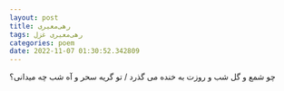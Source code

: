 ```yaml
---
layout: post
title: رهی‌معیری
tags: رهی‌معیری غزل
categories: poem
date: 2022-11-07 01:30:52.342809
---
```


چو شمع و گل شب و روزت به خنده می گذرد / تو گریه سحر و آه شب چه میدانی؟